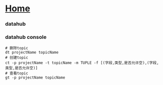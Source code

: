 # [Home](../README.md)

### datahub

### datahub console
```shell
# 删除topic
dt projectName topicName
# 创建topic
ct -p projectName -t topicName -m TUPLE -f [(字段,类型,是否允许空),(字段,类型,是否允许空)]
# 查看topic
gt -p projectName topicName
```

